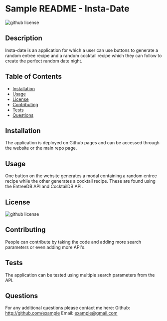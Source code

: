 # Sample README - Insta-Date
  ![github license](https://img.shields.io/badge/license-MIT-blue)

  ## Description
  Insta-date is an application for which a user can use buttons to generate a random entree recipe and a random cocktail recipe which they can follow to create the perfect random date night.

  ## Table of Contents

  * [Installation](#installation)
  * [Usage](#usage)
  * [License](#license)
  * [Contributing](#contributing)
  * [Tests](#tests)
  * [Questions](#questions)

  ## Installation
  The application is deployed on Github pages and can be accessed through the website or the main repo page.

  ## Usage
  One button on the website generates a modal containing a random entree recipe while the other generates a cocktail recipe. These are found using the EntreeDB API and CocktailDB API.

  ## License
  ![github license](https://img.shields.io/badge/license-MIT-blue)

  ## Contributing
  People can contribute by taking the code and adding more search parameters or even adding more API's.

  ## Tests
  The application can be tested using multiple search parameters from the API.
  
  ## Questions
  For any additional questions please contact me here:
  Github: http://github.com/example
  Email: example@gmail.com

